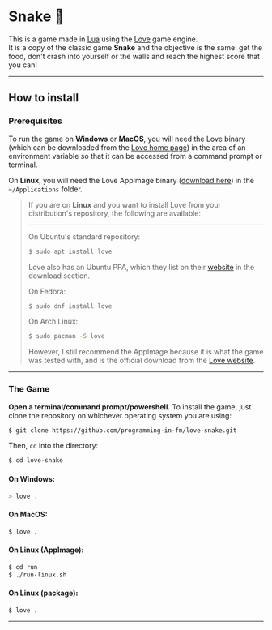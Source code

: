 # Snake :snake:

This is a game made in [Lua](https://www.lua.org/) using the [Love](https://love2d.org/) game engine.  
It is a copy of the classic game **Snake** and the objective is the same: get the food, don't crash into yourself or the walls and reach the highest score that you can!

***
## How to install

### **Prerequisites**
To run the game on **Windows** or **MacOS**, you will need the Love binary (which can be downloaded from the [Love home page](https://love2d.org/)) in the area of an environment variable so that it can be accessed from a command prompt or terminal.

On **Linux**, you will need the Love AppImage binary ([download here](https://love2d.org/)) in the `~/Applications` folder.

> If you are on **Linux** and you want to install Love from your distribution's repository, the following are available:  
>***
> On Ubuntu's standard repository:
> ```bash
> $ sudo apt install love
> ```
> Love also has an Ubuntu PPA, which they list on their [website](https://love2d.org/) in the download section.
>
> On Fedora:
> ```bash
> $ sudo dnf install love
> ```
> On Arch Linux:
> ```bash
> $ sudo pacman -S love
> ```
> However, I still recommend the AppImage because it is what the game was tested with, and is the official download from the [Love website](https://love2d.org/).
***
### **The Game**
**Open a terminal/command prompt/powershell.** To install the game, just clone the repository on whichever operating system you are using:  
```bash
$ git clone https://github.com/programming-in-fm/love-snake.git
```
Then, `cd` into the directory:
```bash
$ cd love-snake
```

#### **On Windows:**
```powershell
> love .
```

#### **On MacOS:**
```bash
$ love .
```

#### **On Linux (AppImage):**
```bash
$ cd run
$ ./run-linux.sh
```

#### **On Linux (package):**
```bash
$ love .
```

***